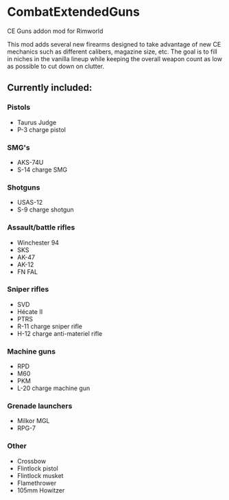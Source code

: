 # CombatExtendedGuns
CE Guns addon mod for Rimworld

This mod adds several new firearms designed to take advantage of new CE mechanics such as different calibers, magazine size, etc. The goal is to fill in niches in the vanilla lineup while keeping the overall weapon count as low as possible to cut down on clutter.

## Currently included:
### Pistols
- Taurus Judge
- P-3 charge pistol
### SMG's
- AKS-74U
- S-14 charge SMG
### Shotguns
- USAS-12
- S-9 charge shotgun
### Assault/battle rifles
- Winchester 94
- SKS
- AK-47
- AK-12
- FN FAL
### Sniper rifles
- SVD
- Hécate II
- PTRS
- R-11 charge sniper rifle
- H-12 charge anti-materiel rifle
### Machine guns
- RPD
- M60
- PKM
- L-20 charge machine gun
### Grenade launchers
- Milkor MGL
- RPG-7
### Other
- Crossbow
- Flintlock pistol
- Flintlock musket
- Flamethrower
- 105mm Howitzer
